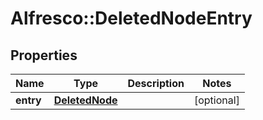# Alfresco::DeletedNodeEntry

## Properties
Name | Type | Description | Notes
------------ | ------------- | ------------- | -------------
**entry** | [**DeletedNode**](DeletedNode.md) |  | [optional] 


